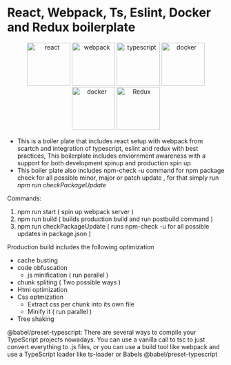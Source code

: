 # **React, Webpack, Ts, Eslint, Docker and Redux boilerplate**

<p align="center">
  <img src="https://upload.wikimedia.org/wikipedia/commons/a/a7/React-icon.svg" alt="react" width="100"/>
  <img src="https://webpack.js.org/assets/icon-square-big.svg" alt="webpack" width="100">
  <img src="https://upload.wikimedia.org/wikipedia/commons/4/4c/Typescript_logo_2020.svg" alt="typescript" width="100">
  <img src="https://upload.wikimedia.org/wikipedia/commons/e/e3/ESLint_logo.svg" alt="docker" width="100"/>
  <img src="https://www.docker.com/wp-content/uploads/2022/03/Moby-logo.png" alt="docker" width="100"/>
  <img src="https://raw.githubusercontent.com/reduxjs/redux/master/logo/logo.png" alt="Redux" width="100"/>
</p>

- This is a boiler plate that includes react setup with webpack from scartch and integration of
  typescript, eslint and redux with best practices, This boilerplate includes enviornment awareness with a support for both development spinup and production spin up
- This boiler plate also includes npm-check -u command for npm package check for all possible
  minor, major or patch update , for that simply run _npm run checkPackageUpdate_

Commands:

1. npm run start ( spin up webpack server )
2. npm run build ( builds production build and run postbuild command )
3. npm run checkPackageUpdate ( runs npm-check -u for all possible updates in package.json )

Production build includes the following optimization

- cache busting
- code obfuscation
  - js minification ( run parallel )
- chunk spliting ( Two possible ways )
- Html optimization
- Css optmization
  - Extract css per chunk into its own file
  - Minify it ( run parallel )
- Tree shaking

@babel/preset-typescript:
There are several ways to compile your TypeScript projects nowadays. You can use a vanilla call to tsc to just convert everything to .js files, or you can use a build tool like webpack and use a TypeScript loader like ts-loader or Babels @babel/preset-typescript
